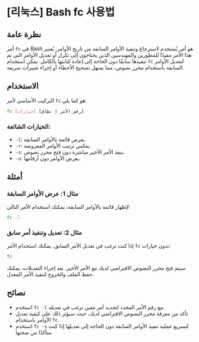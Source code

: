 # [리눅스] Bash fc 사용법

## نظرة عامة
أمر `fc` في Bash هو أمر يُستخدم لاسترجاع وتنفيذ الأوامر السابقة من تاريخ الأوامر. يُعتبر هذا الأمر مفيدًا للمطورين والمهندسين الذين يحتاجون إلى تكرار أو تعديل الأوامر التي تم تنفيذها سابقًا دون الحاجة إلى إعادة كتابتها بالكامل. يمكن استخدام `fc` لتعديل الأوامر السابقة باستخدام محرر نصوص، مما يسهل تصحيح الأخطاء أو إجراء تغييرات سريعة.

## الاستخدام
التركيب الأساسي لأمر `fc` هو كما يلي:

```bash
fc [خيارات] [رقم_الأمر | نطاق]
```

### الخيارات الشائعة:
- `-l`: يعرض قائمة بالأوامر السابقة.
- `-r`: يعكس ترتيب الأوامر المعروضة.
- `-s`: ينفذ الأمر الأخير مباشرة دون فتح محرر نصوص.
- `-n`: يعرض الأوامر دون أرقامها.

## أمثلة
### مثال 1: عرض الأوامر السابقة
لإظهار قائمة بالأوامر السابقة، يمكنك استخدام الأمر التالي:

```bash
fc -l
```

### مثال 2: تعديل وتنفيذ أمر سابق
إذا كنت ترغب في تعديل الأمر السابق، يمكنك استخدام الأمر `fc` بدون خيارات:

```bash
fc
```
سيتم فتح محرر النصوص الافتراضي لديك مع الأمر الأخير. بعد إجراء التعديلات، يمكنك حفظ الملف والخروج لتنفيذ الأمر المعدل.

## نصائح
- استخدم `fc -l` مع رقم الأمر المحدد لتحديد أمر معين ترغب في تعديله.
- تأكد من معرفة محرر النصوص الافتراضي لديك، حيث سيؤثر ذلك على كيفية تعديل الأوامر باستخدام `fc`.
- استخدم `fc -s` لتسريع عملية تنفيذ الأوامر السابقة دون الحاجة إلى تعديلها إذا كنت متأكدًا من صحتها.